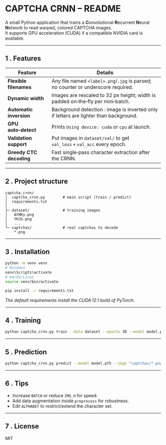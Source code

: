 # CAPTCHA CRNN – README

A small Python application that trains a **C**onvolutional **R**ecurrent **N**eural **N**etwork to read warped, colored CAPTCHA images.  
It supports GPU acceleration (CUDA) if a compatible NVIDIA card is available.

---

## 1 . Features
| Feature | Details |
|---------|---------|
| **Flexible filenames** | Any file named `<label>.png`/`.jpg` is parsed; no counter or underscore required. |
| **Dynamic width** | Images are rescaled to 32 px height; width is padded on‑the‑fly per mini‑batch. |
| **Automatic inversion** | Background detection : image is inverted only if letters are lighter than background. |
| **GPU auto‑detect** | Prints `Using device: cuda` or `cpu` at launch. |
| **Validation support** | Put images in `dataset/val/` to get `val_loss` + `val_acc` every epoch. |
| **Greedy CTC decoding** | Fast single‑pass character extraction after the CRNN. |

---

## 2 . Project structure
```
captcha_crnn/
│  captcha_crnn.py        # main script (train / predict)
│  requirements.txt
│
├─ dataset/               # training images
│   AYHKy.png
│   YHJG.png
│   ...
└─ captchas/              # real captchas to decode
    *.png
```

---

## 3 . Installation
```bash
python -m venv venv
# Windows
venv\Scripts\activate
# macOS/Linux
source venv/bin/activate

pip install -r requirements.txt
```
*The default requirements install the CUDA 12.1 build of PyTorch.*

---

## 4 . Training
```bash
python captcha_crnn.py train --data dataset --epochs 30 --model model.pth
```

---

## 5 . Prediction
```bash
python captcha_crnn.py predict --model model.pth --imgs "captchas/*.png"
```

---

## 6 . Tips
* Increase `BATCH` or reduce `IMG_H` for speed.  
* Add data augmentation inside `preprocess` for robustness.  
* Edit `ALPHABET` to restrict/extend the character set.

---

## 7 . License
MIT
